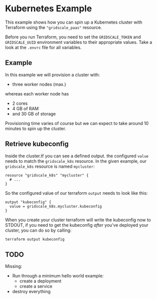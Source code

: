 # Kubernetes Example

This example shows how you can spin up a Kubernetes cluster with Terraform using the `"gridscale_paas"` resource.

Before you run Terraform, you need to set the `GRIDSCALE_TOKEN` and `GRIDSCALE_UUID` environment variables to their appropriate values. Take a look at the `.envrc` file for all variables.

## Example

In this example we will provision a cluster with:

- three worker nodes (max.)

whereas each worker node has

- 2 cores
- 4 GB of RAM
- and 30 GB of storage

Provisioning time varies of course but we can expect to take around 10 minutes to spin up the cluster.

## Retrieve kubeconfig

Inside the cluster.tf you can see a defined output. the configured `value` needs
to match the `gridscale_k8s` resource. In the given example, our `gridscale_k8s`
resource is named `mycluster`:

```
resource "gridscale_k8s" "mycluster" {
  # ...
}
```

So the configured value of our terraform `output` needs to look like this:

```
output "kubeconfig" {
  value = gridscale_k8s.mycluster.kubeconfig
}
```

When you create your cluster terraform will write the kubeconfig now to STDOUT,
if you need to get the kubeconfig _after_ you've deployed your cluster, you can
do so by calling:

```bash
terraform output kubeconfig
```

## TODO

Missing:

- Run through a minimum hello world example:
  - create a deployment
  - create a service
- destroy everything
